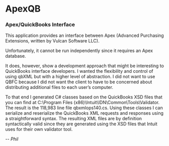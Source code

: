﻿# ApexQB
### Apex/QuickBooks Interface

This application provides an interface between Apex (Advanced Purchasing Extensions, written by Vulcan Software LLC).

Unfortunately, it cannot be run independently since it requires an Apex database.  

It does, however, show a development approach that might be interesting to QuickBooks interface developers.  I wanted the flexibility and control of using qbXML but with a higher level of abstraction.  I did not want to use QBFC because I did not want the client to have to be concerned about distributing additional files to each user’s computer.

To that end I generated C# classes based on the QuickBooks XSD files that you can find at C:\Program Files (x86)\Intuit\IDN\Common\Tools\Validator.  The result is the 118,983 line file qbxmlops140.cs.  Using these classes I can serialize and reserialize the QuickBooks XML requests and responses using a straightforward syntax.  The resulting XML files are by definition syntactically valid since they are generated using the XSD files that Intuit uses for their own validator tool.

-- *Phil*
